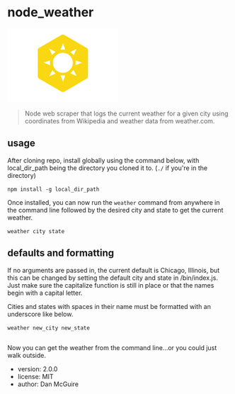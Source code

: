 # node_weather

![node_weather icon](./node_weather_icon.png)

> Node web scraper that logs the current weather for a given city using coordinates from Wikipedia and weather data from weather.com.

## usage

After cloning repo, install globally using the command below, with local_dir_path being the directory you cloned it to. (`./` if you're in the directory)

```
npm install -g local_dir_path
```

Once installed, you can now run the `weather` command from anywhere in the command line followed by the desired city and state to get the current weather.

```
weather city state
```

## defaults and formatting

If no arguments are passed in, the current default is Chicago, Illinois, but this can be changed by setting the default city and state in /bin/index.js. Just make sure the capitalize function is still in place or that the names begin with a capital letter.

Cities and states with spaces in their name must be formatted with an underscore like below.

```
weather new_city new_state
```

##

Now you can get the weather from the command line...or you could just walk outside.

- version: 2.0.0
- license: MIT
- author: Dan McGuire
